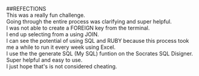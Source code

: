 ##REFECTIONS  
This was a really fun challenge.  
Going through the entire process was clarifying and super helpful.  
I was not able to create a FOREIGN key from the terminal.  
I end up selecting from a using JOIN.  
I can see the potential of using SQL and RUBY because this process took me a while to run it every week using
Excel.  
I use the the generate SQL (My SQL) funtion on the Socrates SQL Disigner. Super helpful and easy to use.  
I just hope that's is not considered cheating.  